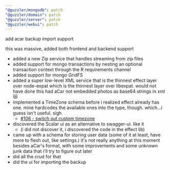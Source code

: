 ```yaml
---
"@guzzler/mongodb": patch
"@guzzler/domain": patch
"@guzzler/server": patch
"@guzzler/webui": patch
---
```


add acar backup import support

this was massive, added both frontend and backend support

- added a new Zip service that handles streaming from zip files
- added support for mongo transactions by nesting an optional transaction 
  context through the R requirements channel
- added support for mongo GridFS
- added a super low-level XML service that is the thinnest effect layer over 
  node-expat which is the thinnest layer over libexpat. would not have done 
  this had aCar not embedded photos as base64 strings in xml 😿
- implemented a TimeZone schema before i realized effect already has one. 
  mine hardcodes the available ones into the type, though. which...i guess 
  isn't useful. sigh
  - [#106 - switch out custom timezone](https://github.com/codingismy11to7/guzzler/issues/106)
- discovered the Scalar ui as an alternative to swagger-ui. like it
  - (i did not discover it, i discovered the code in the effect lib)
- came up with a schema for storing user data (some of it at least, have 
  more to flesh out, like settings.) it's not really anything at this moment 
  besides aCar's format, with some improvements and some unknown junk data that
  i'll try to figure out later
- did all the crud for that
- did the ui for importing the backup
